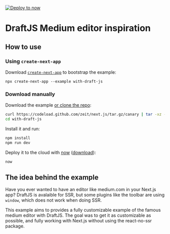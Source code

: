 [![Deploy to now](https://deploy.now.sh/static/button.svg)](https://deploy.now.sh/?repo=https://github.com/zeit/next.js/tree/master/examples/with-draft-js)
# DraftJS Medium editor inspiration

## How to use

### Using `create-next-app`

Download [`create-next-app`](https://github.com/segmentio/create-next-app) to bootstrap the example:

```
npx create-next-app --example with-draft-js
```

### Download manually

Download the example [or clone the repo](https://github.com/zeit/next.js):

```bash
curl https://codeload.github.com/zeit/next.js/tar.gz/canary | tar -xz --strip=2 next.js-canary/examples/with-draft-js
cd with-draft-js
```

Install it and run:

```bash
npm install
npm run dev
```

Deploy it to the cloud with [now](https://zeit.co/now) ([download](https://zeit.co/download)):

```bash
now
```

## The idea behind the example

Have you ever wanted to have an editor like medium.com in your Next.js app? DraftJS is avalaible for SSR, but some plugins like the toolbar are using `window`, which does not work when doing SSR.

This example aims to provides a fully customizable example of the famous medium editor with DraftJS. The goal was to get it as customizable as possible, and fully working with Next.js without using the react-no-ssr package.
